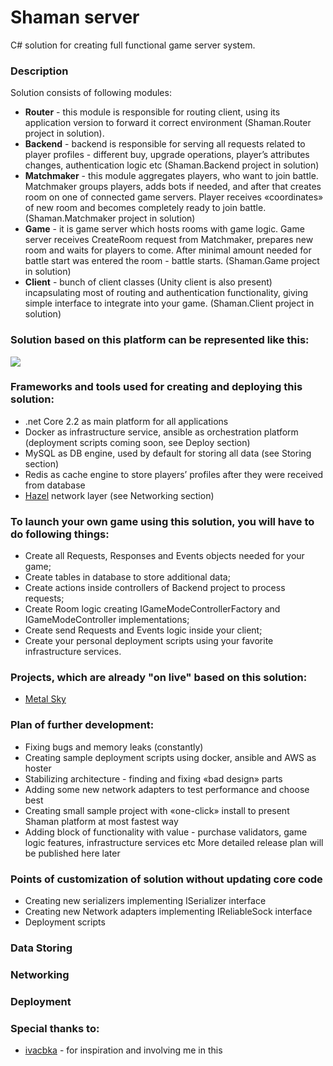# Shaman server
C# solution for creating full functional game server system.

### Description
Solution consists of following modules:
 - **Router** - this module is responsible for routing client, using its application version to forward it correct environment (Shaman.Router project in solution).
 - **Backend** - backend is responsible for serving all requests related to player profiles - different buy, upgrade operations, player’s attributes changes, authentication logic etc (Shaman.Backend project in solution)
 - **Matchmaker** - this module aggregates players, who want to join battle. Matchmaker groups players, adds bots if needed, and after that creates room on one of connected game servers. Player receives  «coordinates» of new room and becomes completely ready to join battle. (Shaman.Matchmaker project in solution)
 - **Game** - it is game server which hosts rooms with game logic. Game server receives CreateRoom request from Matchmaker, prepares new room and waits for players to come. After minimal amount needed for battle start was entered the room - battle starts. (Shaman.Game project in solution)
 - **Client** - bunch of client classes (Unity client is also present) incapsulating most of routing and authentication functionality, giving simple interface to integrate into your game. (Shaman.Client project in solution)

### Solution based on this platform can be represented like this:
<img src="https://monosnap.com/image/P9RDa66HBSWMZpFb8YqWymbaTKJdHx"/>

### Frameworks and tools used for creating and deploying this solution:
 - .net Core 2.2 as main platform for all applications
 - Docker as infrastructure service, ansible as orchestration platform (deployment scripts coming soon, see Deploy section)
 - MySQL as DB engine, used by default for storing all data (see Storing section)
 - Redis as cache engine to store players’ profiles after they were received from database
 - [Hazel](https://github.com/willardf/Hazel-Networking) network layer (see Networking section)

### To launch your own game using this solution, you will have to do following things:
 - Create all Requests, Responses and Events objects needed for your game;
 - Create tables in database to store additional data;
 - Create actions inside controllers of Backend project to process requests;
 - Create Room logic creating IGameModeControllerFactory and IGameModeController implementations;
 - Create send Requests and Events logic inside your client;
 - Create your personal deployment scripts using your favorite infrastructure services.

### Projects, which are already "on live" based on this solution:
 - [Metal Sky](https://play.google.com/store/apps/details?id=com.redclusterstudio.metalsky&hl=ru)

### Plan of further development:
 - Fixing bugs and memory leaks (constantly)
 - Creating sample deployment scripts using docker, ansible and AWS as hoster
 - Stabilizing architecture - finding and fixing «bad design» parts
 - Adding some new network adapters to test performance and choose best 
 - Creating small sample project with «one-click» install to present Shaman platform at most fastest way
 - Adding block of functionality with value - purchase validators, game logic features, infrastructure services etc
More detailed release plan will be published here later

### Points of customization of solution without updating core code
 - Creating new serializers implementing ISerializer interface
 - Creating new Network adapters implementing IReliableSock interface
 - Deployment scripts

### Data Storing

### Networking

### Deployment

### Special thanks to:
*  [ivacbka](https://github.com/ivacbka) - for inspiration and involving me in this
